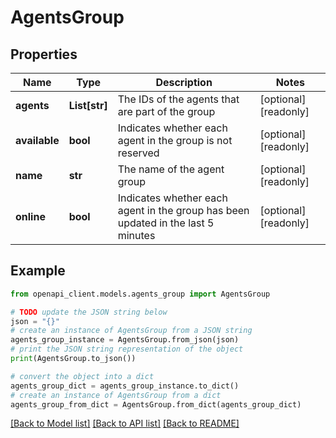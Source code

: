 # AgentsGroup


## Properties

Name | Type | Description | Notes
------------ | ------------- | ------------- | -------------
**agents** | **List[str]** | The IDs of the agents that are part of the group | [optional] [readonly] 
**available** | **bool** | Indicates whether each agent in the group is not reserved | [optional] [readonly] 
**name** | **str** | The name of the agent group | [optional] [readonly] 
**online** | **bool** | Indicates whether each agent in the group has been updated in the last 5 minutes | [optional] [readonly] 

## Example

```python
from openapi_client.models.agents_group import AgentsGroup

# TODO update the JSON string below
json = "{}"
# create an instance of AgentsGroup from a JSON string
agents_group_instance = AgentsGroup.from_json(json)
# print the JSON string representation of the object
print(AgentsGroup.to_json())

# convert the object into a dict
agents_group_dict = agents_group_instance.to_dict()
# create an instance of AgentsGroup from a dict
agents_group_from_dict = AgentsGroup.from_dict(agents_group_dict)
```
[[Back to Model list]](../README.md#documentation-for-models) [[Back to API list]](../README.md#documentation-for-api-endpoints) [[Back to README]](../README.md)



